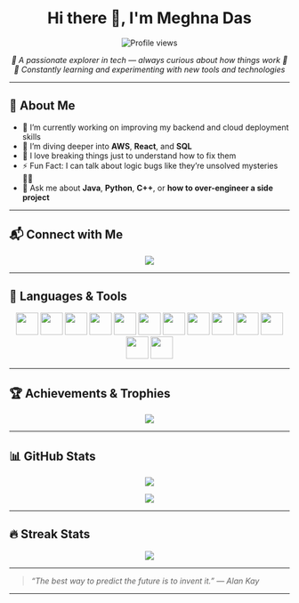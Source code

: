 <h1 align="center">Hi there 👋, I'm Meghna Das</h1>

<p align="center">
  <img src="https://komarev.com/ghpvc/?username=Girraffeteeth&label=Profile%20views&color=0e75b6&style=flat" alt="Profile views" />
</p>

<p align="center">
  <em>🚀 A passionate explorer in tech — always curious about how things work 🧠</em><br>
  <em>🌱 Constantly learning and experimenting with new tools and technologies</em><br>
</p>

---

## 🚀 About Me

- 🔭 I’m currently working on improving my backend and cloud deployment skills
- 🌱 I’m diving deeper into **AWS**, **React**, and **SQL**
- 🧠 I love breaking things just to understand how to fix them
- ⚡ Fun Fact: I can talk about logic bugs like they’re unsolved mysteries 🕵️‍♀️
- 💬 Ask me about **Java**, **Python**, **C++**, or **how to over-engineer a side project**

---

## 📬 Connect with Me

<p align="center">
  <a href="https://linkedin.com/in/meghnadas30" target="_blank">
    <img src="https://img.shields.io/badge/LinkedIn-%230077B5.svg?style=flat&logo=linkedin&logoColor=white"/>
  </a>
</p>

---

## 🧰 Languages & Tools

<p align="center">
  <img src="https://cdn.jsdelivr.net/gh/devicons/devicon/icons/python/python-original.svg" width="40" height="40"/>
  <img src="https://cdn.jsdelivr.net/gh/devicons/devicon/icons/java/java-original.svg" width="40" height="40"/>
  <img src="https://cdn.jsdelivr.net/gh/devicons/devicon/icons/c/c-original.svg" width="40" height="40"/>
  <img src="https://cdn.jsdelivr.net/gh/devicons/devicon/icons/cplusplus/cplusplus-original.svg" width="40" height="40"/>
  <img src="https://cdn.jsdelivr.net/gh/devicons/devicon/icons/mysql/mysql-original.svg" width="40" height="40"/>
  <img src="https://cdn.jsdelivr.net/gh/devicons/devicon/icons/postgresql/postgresql-original.svg" width="40" height="40"/>
  <img src="https://cdn.jsdelivr.net/gh/devicons/devicon/icons/aws/aws-original.svg" width="40" height="40"/>
  <img src="https://cdn.jsdelivr.net/gh/devicons/devicon/icons/react/react-original.svg" width="40" height="40"/>
  <img src="https://cdn.jsdelivr.net/gh/devicons/devicon/icons/nodejs/nodejs-original.svg" width="40" height="40"/>
  <img src="https://cdn.jsdelivr.net/gh/devicons/devicon/icons/html5/html5-original.svg" width="40" height="40"/>
  <img src="https://cdn.jsdelivr.net/gh/devicons/devicon/icons/css3/css3-original.svg" width="40" height="40"/>
  <img src="https://cdn.jsdelivr.net/gh/devicons/devicon/icons/javascript/javascript-original.svg" width="40" height="40"/>
  <img src="https://cdn.jsdelivr.net/gh/devicons/devicon/icons/jupyter/jupyter-original.svg" width="40" height="40"/>
</p>

---

## 🏆 Achievements & Trophies

<p align="center">
  <img src="https://github-profile-trophy.vercel.app/?username=Girraffeteeth&theme=onedark&no-frame=true&row=1&margin-w=15" />
</p>

---

## 📊 GitHub Stats

<p align="center">
  <img src="https://github-readme-stats.vercel.app/api?username=Girraffeteeth&show_icons=true&theme=radical&hide_border=true" />
</p>

<p align="center">
  <img src="https://github-readme-stats.vercel.app/api/top-langs/?username=Girraffeteeth&layout=compact&theme=radical&hide_border=true" />
</p>

---

## 🔥 Streak Stats

<p align="center">
  <img src="https://streak-stats.demolab.com?user=Girraffeteeth&theme=highcontrast&hide_border=true" />
</p>




---

> _“The best way to predict the future is to invent it.” — Alan Kay_

---
